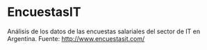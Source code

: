 # EncuestasIT
Análisis de los datos de las encuestas salariales del sector de IT en Argentina. Fuente: http://www.encuestasit.com/
